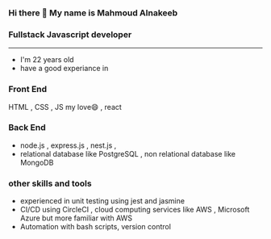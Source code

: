 ### Hi there 👋 My name is Mahmoud Alnakeeb 
### Fullstack Javascript developer
----------
- I'm 22 years old 
- have a good experiance in 
### Front End
HTML , CSS , JS my love😄 , react 
### Back End 
- node.js , express.js , nest.js ,
- relational database like PostgreSQL , non relational database like MongoDB 
### other skills and tools
- experienced in unit testing using jest and jasmine
- CI/CD using CircleCI , cloud computing services like AWS , Microsoft Azure but more familiar with AWS
- Automation with bash scripts, version control


